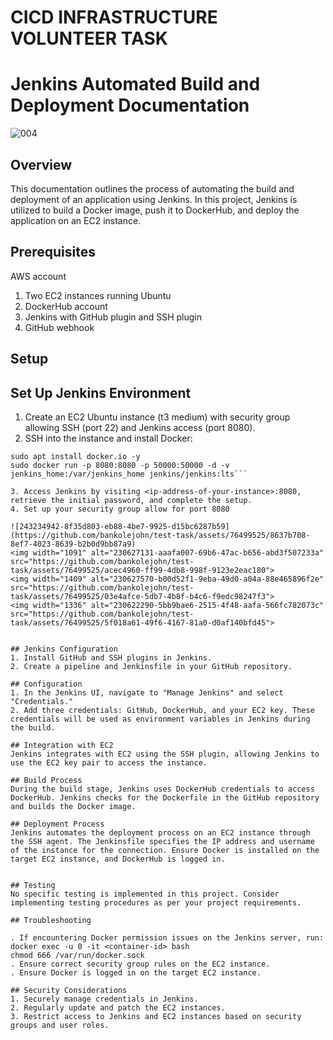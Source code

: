 # CICD INFRASTRUCTURE VOLUNTEER TASK

# Jenkins Automated Build and Deployment Documentation

![004](https://github.com/bankolejohn/test-task/assets/76499525/4466b5c8-cb2a-4119-88f1-38689ec15dd7)


## Overview
This documentation outlines the process of automating the build and deployment of an application using Jenkins. In this project, Jenkins is utilized to build a Docker image, push it to DockerHub, and deploy the application on an EC2 instance.

## Prerequisites
AWS account
1. Two EC2 instances running Ubuntu
2. DockerHub account
3. Jenkins with GitHub plugin and SSH plugin
4. GitHub webhook 

## Setup
## Set Up Jenkins Environment
1. Create an EC2 Ubuntu instance (t3 medium) with security group allowing SSH (port 22) and Jenkins access (port 8080).
2. SSH into the instance and install Docker:

```sudo apt update
sudo apt install docker.io -y
sudo docker run -p 8080:8080 -p 50000:50000 -d -v jenkins_home:/var/jenkins_home jenkins/jenkins:lts```

3. Access Jenkins by visiting <ip-address-of-your-instance>:8080, retrieve the initial password, and complete the setup.
4. Set up your security group allow for port 8080

![243234942-8f35d803-eb88-4be7-9925-d15bc6287b59](https://github.com/bankolejohn/test-task/assets/76499525/8637b708-8ef7-4023-8639-b2b0d9bb87a9)
<img width="1091" alt="230627131-aaafa007-69b6-47ac-b656-abd3f507233a" src="https://github.com/bankolejohn/test-task/assets/76499525/acec4960-ff99-4db8-998f-9123e2eac180">
<img width="1409" alt="230627570-b00d52f1-9eba-49d0-a04a-88e465896f2e" src="https://github.com/bankolejohn/test-task/assets/76499525/03e4afce-5db7-4b8f-b4c6-f9edc98247f3">
<img width="1336" alt="230622290-5bb9bae6-2515-4f48-aafa-566fc782073c" src="https://github.com/bankolejohn/test-task/assets/76499525/5f018a61-49f6-4167-81a0-d0af140bfd45">


## Jenkins Configuration
1. Install GitHub and SSH plugins in Jenkins.
2. Create a pipeline and Jenkinsfile in your GitHub repository.

## Configuration
1. In the Jenkins UI, navigate to "Manage Jenkins" and select "Credentials."
2. Add three credentials: GitHub, DockerHub, and your EC2 key. These credentials will be used as environment variables in Jenkins during the build.

## Integration with EC2
Jenkins integrates with EC2 using the SSH plugin, allowing Jenkins to use the EC2 key pair to access the instance.

## Build Process
During the build stage, Jenkins uses DockerHub credentials to access DockerHub. Jenkins checks for the Dockerfile in the GitHub repository and builds the Docker image.

## Deployment Process
Jenkins automates the deployment process on an EC2 instance through the SSH agent. The Jenkinsfile specifies the IP address and username of the instance for the connection. Ensure Docker is installed on the target EC2 instance, and DockerHub is logged in.


## Testing
No specific testing is implemented in this project. Consider implementing testing procedures as per your project requirements.

## Troubleshooting

. If encountering Docker permission issues on the Jenkins server, run:
docker exec -u 0 -it <container-id> bash
chmod 666 /var/run/docker.sock
. Ensure correct security group rules on the EC2 instance.
. Ensure Docker is logged in on the target EC2 instance.

## Security Considerations
1. Securely manage credentials in Jenkins.
2. Regularly update and patch the EC2 instances.
3. Restrict access to Jenkins and EC2 instances based on security groups and user roles.

